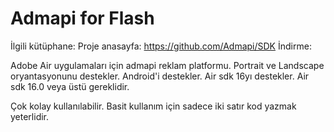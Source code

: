 # Admapi for Flash

İlgili kütüphane: 
Proje anasayfa: https://github.com/Admapi/SDK
İndirme: 

Adobe Air uygulamaları için admapi reklam platformu.
Portrait ve Landscape oryantasyonunu destekler.
Android'i destekler.
Air sdk 16yı destekler.
Air sdk 16.0 veya üstü gereklidir.

Çok kolay kullanılabilir. Basit kullanım için sadece iki satır kod yazmak yeterlidir.

